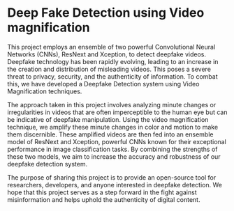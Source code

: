 # Deep Fake Detection using Video magnification


This project employs an ensemble of two powerful Convolutional Neural Networks (CNNs), ResNext and Xception, to detect deepfake videos. Deepfake technology has been rapidly evolving, leading to an increase in the creation and distribution of misleading videos. This poses a severe threat to privacy, security, and the authenticity of information. To combat this, we have developed a Deepfake Detection system using Video Magnification techniques.

The approach taken in this project involves analyzing minute changes or irregularities in videos that are often imperceptible to the human eye but can be indicative of deepfake manipulation. Using the video magnification technique, we amplify these minute changes in color and motion to make them discernible. These amplified videos are then fed into an ensemble model of ResNext and Xception, powerful CNNs known for their exceptional performance in image classification tasks. By combining the strengths of these two models, we aim to increase the accuracy and robustness of our deepfake detection system.

The purpose of sharing this project is to provide an open-source tool for researchers, developers, and anyone interested in deepfake detection. We hope that this project serves as a step forward in the fight against misinformation and helps uphold the authenticity of digital content.
